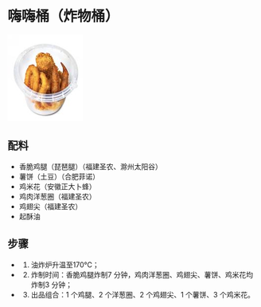 # 嗨嗨桶（炸物桶）

![嗨嗨桶（炸物桶）](../images/嗨嗨桶（炸物桶）.png)


## 配料

- 香脆鸡腿（琵琶腿）（福建圣农、滁州太阳谷）
- 薯饼（土豆）（合肥菲诺）
- 鸡米花（安徽正大卜蜂）
- 鸡肉洋葱圈（福建圣农）
- 鸡翅尖（福建圣农）
- 起酥油

## 步骤

- 1. 油炸炉升温至170℃；
- 2. 炸制时间：香脆鸡腿炸制7 分钟，鸡肉洋葱圈、鸡翅尖、薯饼、鸡米花均炸制3 分钟；
- 3. 出品组合：1 个鸡腿、2 个洋葱圈、2 个鸡翅尖、1 个薯饼、3 个鸡米花。

